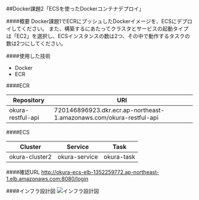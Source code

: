 ##Docker課題2「ECSを使ったDockerコンテナデプロイ」

####概要
Docker課題1でECRにプッシュしたDockerイメージを、ECSにデプロイしてください。
また、構築するにあたってクラスタとサービスの起動タイプは「EC2」を選択し、ECSインスタンスの数は2つ、その中で動作するタスクの数は2つにしてください。


####使用した技術
- Docker 
- ECR

####ECR

|Repository|URI|
|----------------|---------------------|
|okura-restful-api | 720146896923.dkr.ecr.ap-northeast-1.amazonaws.com/okura-restful-api     |



####ECS

|Cluster|Service|Task|
|--------------------|------------------|--------------------|
|okura-cluster2  |okura-service   |okura-task    |

####確認URL
http://okura-ecs-elb-1352259772.ap-northeast-1.elb.amazonaws.com:8080/login

####インフラ設計図
![インフラ設計図](https://bitbucket.org/teamlabengineering/okura-restful-api/raw/d2e4e7b5c3bf9b6b108f3e670d9d9ffa7dc91b82/document/%E3%82%A4%E3%83%B3%E3%83%95%E3%83%A9%E8%A8%AD%E8%A8%88%E5%9B%B3.png)
